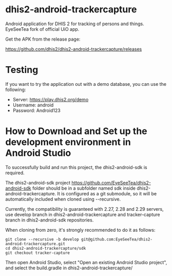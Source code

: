 # dhis2-android-trackercapture
Android application for DHIS 2 for tracking of persons and things. EyeSeeTea fork of official UiO app.

Get the APK from the release page:

https://github.com/dhis2/dhis2-android-trackercapture/releases

# Testing
If you want to try the application out with a demo database, you can use the following:
- Server: https://play.dhis2.org/demo
- Username: android
- Password: Android123

# How to Download and Set up the development environment in Android Studio

To successfully build and run this project, the dhis2-android-sdk is required.

The dhis2-android-sdk project https://github.com/EyeSeeTea/dhis2-android-sdk folder should be in a subfolder named sdk inside dhis2-android-trackercapture. It is configured as a git submodule, so it will be automatically included when cloned using --recursive. 

Currently, the compatibility is guaranteed with 2.27, 2.28 and 2.29 servers, use develop branch in dhis2-android-trackercapture and tracker-capture branch in dhis2-android-sdk repositories.

When cloning from zero, it's strongly recommended to do it as follows:

```
git clone --recursive -b develop git@github.com:EyeSeeTea/dhis2-android-trackercapture.git
cd dhis2-android-trackercapture/sdk
git checkout tracker-capture
```

Then open Android Studio, select "Open an existing Android Studio project", and select the build.gradle in dhis2-android-trackercapture/
